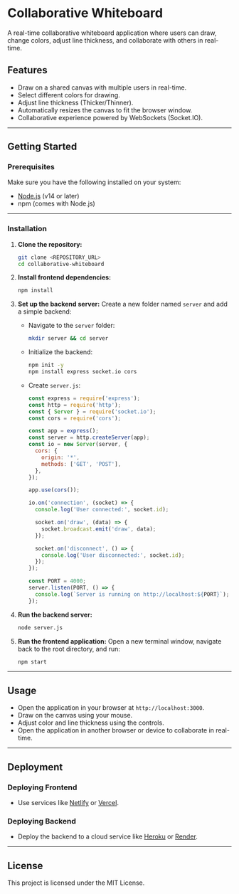 # Collaborative Whiteboard

A real-time collaborative whiteboard application where users can draw, change colors, adjust line thickness, and collaborate with others in real-time.

## Features

- Draw on a shared canvas with multiple users in real-time.
- Select different colors for drawing.
- Adjust line thickness (Thicker/Thinner).
- Automatically resizes the canvas to fit the browser window.
- Collaborative experience powered by WebSockets (Socket.IO).

---

## Getting Started

### Prerequisites

Make sure you have the following installed on your system:

- [Node.js](https://nodejs.org/) (v14 or later)
- npm (comes with Node.js)

---

### Installation

1. **Clone the repository:**

   ```bash
   git clone <REPOSITORY_URL>
   cd collaborative-whiteboard
   ```

2. **Install frontend dependencies:**

   ```bash
   npm install
   ```

3. **Set up the backend server:**
   Create a new folder named `server` and add a simple backend:

   - Navigate to the `server` folder:
     ```bash
     mkdir server && cd server
     ```
   - Initialize the backend:
     ```bash
     npm init -y
     npm install express socket.io cors
     ```
   - Create `server.js`:
     ```javascript
     const express = require('express');
     const http = require('http');
     const { Server } = require('socket.io');
     const cors = require('cors');

     const app = express();
     const server = http.createServer(app);
     const io = new Server(server, {
       cors: {
         origin: '*',
         methods: ['GET', 'POST'],
       },
     });

     app.use(cors());

     io.on('connection', (socket) => {
       console.log('User connected:', socket.id);

       socket.on('draw', (data) => {
         socket.broadcast.emit('draw', data);
       });

       socket.on('disconnect', () => {
         console.log('User disconnected:', socket.id);
       });
     });

     const PORT = 4000;
     server.listen(PORT, () => {
       console.log(`Server is running on http://localhost:${PORT}`);
     });
     ```

4. **Run the backend server:**

   ```bash
   node server.js
   ```

5. **Run the frontend application:**
   Open a new terminal window, navigate back to the root directory, and run:

   ```bash
   npm start
   ```

---

## Usage

- Open the application in your browser at `http://localhost:3000`.
- Draw on the canvas using your mouse.
- Adjust color and line thickness using the controls.
- Open the application in another browser or device to collaborate in real-time.

---

## Deployment

### Deploying Frontend

- Use services like [Netlify](https://www.netlify.com/) or [Vercel](https://vercel.com/).

### Deploying Backend

- Deploy the backend to a cloud service like [Heroku](https://www.heroku.com/) or [Render](https://render.com/).

---

## License

This project is licensed under the MIT License.

